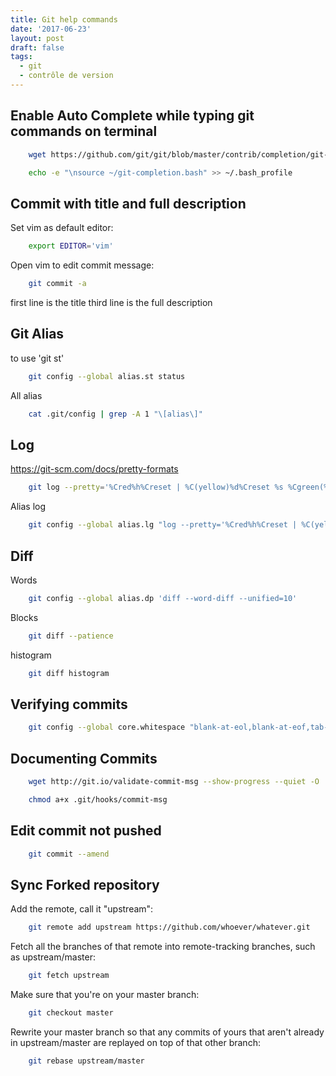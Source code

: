 ```yaml
---
title: Git help commands
date: '2017-06-23'
layout: post
draft: false
tags:
  - git
  - contrôle de version
---
```


## Enable Auto Complete while typing git commands on terminal

```bash
    wget https://github.com/git/git/blob/master/contrib/completion/git-completion.bash --quiet --show-progress -O ~/git-completion.bash
```

```bash
    echo -e "\nsource ~/git-completion.bash" >> ~/.bash_profile
```

## Commit with title and full description
Set vim as default editor:
```bash
    export EDITOR='vim'
```

Open vim to edit commit message:
```bash
    git commit -a
```
first line is the title
third line is the full description


## Git Alias
to use 'git st'
```bash
    git config --global alias.st status
```

All alias
```bash
    cat .git/config | grep -A 1 "\[alias\]"
```

## Log
https://git-scm.com/docs/pretty-formats
```bash
    git log --pretty='%Cred%h%Creset | %C(yellow)%d%Creset %s %Cgreen(%cr)%Creset %C(cyan)[%an]%Creset' --graph --all
```
Alias log
```bash
    git config --global alias.lg "log --pretty='%Cred%h%Creset | %C(yellow)%d%Creset %s %Cgreen(%cr)%Creset %C(cyan)[%an]%Creset' --graph --all"
```

## Diff
Words
```bash
    git config --global alias.dp 'diff --word-diff --unified=10'
```

Blocks
```bash
    git diff --patience
```

histogram
```bash
    git diff histogram
```

## Verifying commits

```bash
    git config --global core.whitespace "blank-at-eol,blank-at-eof,tab-in-indent"
```

## Documenting Commits
```bash
    wget http://git.io/validate-commit-msg --show-progress --quiet -O .git/hooks/commit-msg
```
```bash
    chmod a+x .git/hooks/commit-msg
```

## Edit commit not pushed
```bash
    git commit --amend
```

## Sync Forked repository

Add the remote, call it "upstream":
```bash
    git remote add upstream https://github.com/whoever/whatever.git
```

Fetch all the branches of that remote into remote-tracking branches,
such as upstream/master:

```bash
    git fetch upstream
```

Make sure that you're on your master branch:

```bash
    git checkout master
```

Rewrite your master branch so that any commits of yours that
aren't already in upstream/master are replayed on top of that
other branch:

```bash
    git rebase upstream/master
```
